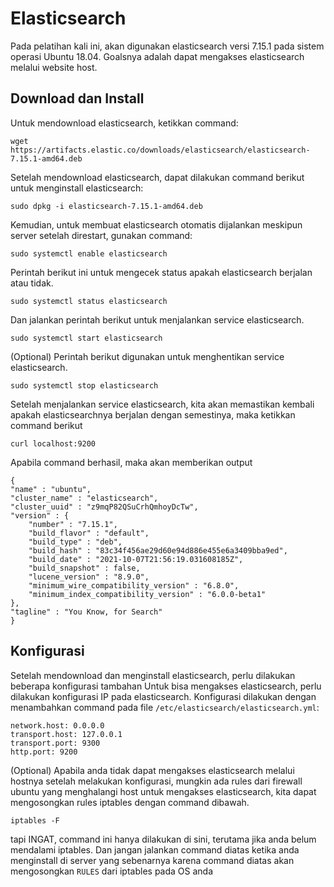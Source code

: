# Elasticsearch
Pada pelatihan kali ini, akan digunakan elasticsearch versi 7.15.1 pada sistem operasi Ubuntu 18.04. Goalsnya adalah dapat mengakses elasticsearch melalui website host.

## Download dan Install
Untuk mendownload elasticsearch, ketikkan command:
    
    wget https://artifacts.elastic.co/downloads/elasticsearch/elasticsearch-7.15.1-amd64.deb

Setelah mendownload elasticsearch, dapat dilakukan command berikut untuk menginstall elasticsearch:

    sudo dpkg -i elasticsearch-7.15.1-amd64.deb

Kemudian, untuk membuat elasticsearch otomatis dijalankan meskipun server setelah direstart, gunakan command:

    sudo systemctl enable elasticsearch

Perintah berikut ini untuk mengecek status apakah elasticsearch berjalan atau tidak.
    
    sudo systemctl status elasticsearch

Dan jalankan perintah berikut untuk menjalankan service elasticsearch.

    sudo systemctl start elasticsearch

(Optional) Perintah berikut digunakan untuk menghentikan service elasticsearch.

    sudo systemctl stop elasticsearch

Setelah menjalankan service elasticsearch, kita akan memastikan kembali apakah elasticsearchnya berjalan dengan semestinya, maka ketikkan command berikut

    curl localhost:9200

Apabila command berhasil, maka akan memberikan output

    {
    "name" : "ubuntu",
    "cluster_name" : "elasticsearch",
    "cluster_uuid" : "z9mqP82QSuCrhQmhoyDcTw",
    "version" : {
        "number" : "7.15.1",
        "build_flavor" : "default",
        "build_type" : "deb",
        "build_hash" : "83c34f456ae29d60e94d886e455e6a3409bba9ed",
        "build_date" : "2021-10-07T21:56:19.031608185Z",
        "build_snapshot" : false,
        "lucene_version" : "8.9.0",
        "minimum_wire_compatibility_version" : "6.8.0",
        "minimum_index_compatibility_version" : "6.0.0-beta1"
    },
    "tagline" : "You Know, for Search"
    }



## Konfigurasi
Setelah mendownload dan menginstall elasticsearch, perlu dilakukan beberapa konfigurasi tambahan Untuk bisa mengakses elasticsearch, perlu dilakukan konfigurasi IP pada elasticsearch. Konfigurasi dilakukan dengan menambahkan command pada file `/etc/elasticsearch/elasticsearch.yml`:

    network.host: 0.0.0.0
    transport.host: 127.0.0.1
    transport.port: 9300
    http.port: 9200

(Optional) Apabila anda tidak dapat mengakses elasticsearch melalui hostnya setelah melakukan konfigurasi, mungkin ada rules dari firewall ubuntu yang menghalangi host untuk mengakses elasticsearch, kita dapat mengosongkan rules iptables dengan command dibawah.

    iptables -F

tapi INGAT, command ini hanya dilakukan di sini, terutama jika anda belum mendalami iptables. Dan jangan jalankan command diatas ketika anda menginstall di server yang sebenarnya karena command diatas akan mengosongkan `RULES` dari iptables pada OS anda